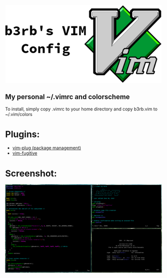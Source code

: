 ![Vim Logo](/img/vimlogo.png)

## My personal ~/.vimrc and colorscheme
To install, simply copy .vimrc to your home directory and copy b3rb.vim to ~/.vim/colors

# Plugins:
* [vim-plug (package management)](https://www.github.com/junegunn/vim-plug)
* [vim-fugitive](https://www.github.com/tpope/vim-fugitive)

# Screenshot:
![Screenshot](/img/screenshot.png)
